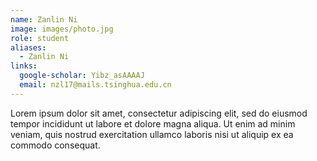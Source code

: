 ```yaml
---
name: Zanlin Ni
image: images/photo.jpg
role: student
aliases:
  - Zanlin Ni
links:
  google-scholar: Yibz_asAAAAJ
  email: nzl17@mails.tsinghua.edu.cn
---
```


Lorem ipsum dolor sit amet, consectetur adipiscing elit, sed do eiusmod tempor
incididunt ut labore et dolore magna aliqua. Ut enim ad minim veniam, quis
nostrud exercitation ullamco laboris nisi ut aliquip ex ea commodo consequat.
